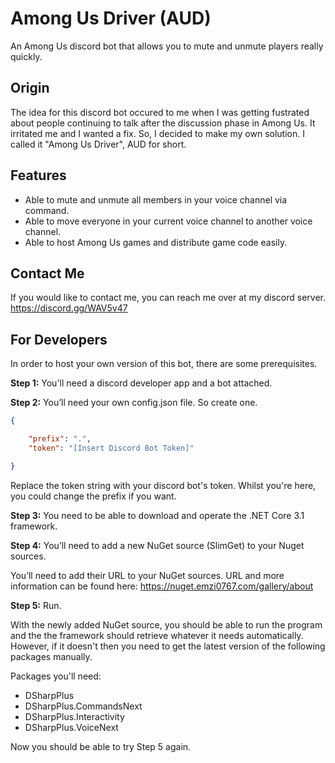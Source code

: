 # Among Us Driver (AUD)
An Among Us discord bot that allows you to mute and unmute players really quickly.

Origin
-----------

The idea for this discord bot occured to me when I was getting fustrated about people continuing to talk after the discussion phase in Among Us. It irritated me and I wanted a fix. So, I decided to make my own solution. I called it "Among Us Driver", AUD for short.
<!--
How to use
-----------
You can add my bot to your discord server by using the link below.

https://discord.com/api/oauth2/authorize?client_id=757258351146041474&permissions=57703504&scope=bot

Note: This link now has appropriate permissions for the current and potential future usage for this bot. If some permissions are not granted, the bot may not work as intended. Also the bot occasionally has development downtime as this is an ongoing project.

The bot's prefix is "."  
Use ".help" for commands. 
"Moderator" is the person executing the command.
-->
Features
-----------
* Able to mute and unmute all members in your voice channel via command.
* Able to move everyone in your current voice channel to another voice channel.
* Able to host Among Us games and distribute game code easily.

Contact Me
-----------
If you would like to contact me, you can reach me over at my discord server. https://discord.gg/WAV5v47

For Developers
-----------
In order to host your own version of this bot, there are some prerequisites. 

**Step 1:** You'll need a discord developer app and a bot attached.

**Step 2:** You’ll need your own config.json file. So create one.

```json
{

    "prefix": ".",
    "token": "[Insert Discord Bot Token]"

}
```

Replace the token string with your discord bot's token. Whilst you're here, you could change the prefix if you want.

**Step 3:** You need to be able to download and operate the .NET Core 3.1 framework.

**Step 4:** You’ll need to add a new NuGet source (SlimGet) to your Nuget sources.

You’ll need to add their URL to your NuGet sources. URL and more information can be found here: https://nuget.emzi0767.com/gallery/about

**Step 5:** Run.

With the newly added NuGet source, you should be able to run the program and the the framework should retrieve whatever it needs automatically. However, if it doesn't then you need to get the latest version of the following packages manually.

Packages you'll need:
* DSharpPlus
* DSharpPlus.CommandsNext
* DSharpPlus.Interactivity
* DSharpPlus.VoiceNext

Now you should be able to try Step 5 again.

